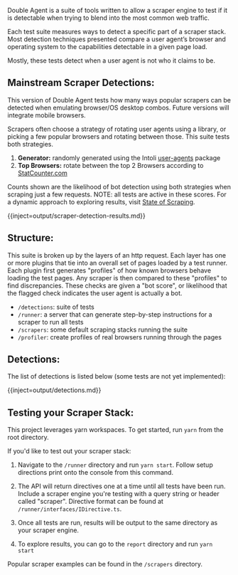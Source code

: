 Double Agent is a suite of tools written to allow a scraper engine to test if it is detectable when trying to blend into the most common web traffic.

Each test suite measures ways to detect a specific part of a scraper stack. Most detection techniques presented compare a user agent’s browser and operating system to the capabilities detectable in a given page load.

Mostly, these tests detect when a user agent is not who it claims to be.

## Mainstream Scraper Detections:

This version of Double Agent tests how many ways popular scrapers can be detected when emulating  browser/OS desktop combos. Future versions will integrate mobile browsers.

Scrapers often choose a strategy of rotating user agents using a library, or picking a few popular browsers and rotating between those. This suite tests both strategies.

1. **Generator:** randomly generated using the Intoli [user-agents](https://github.com/intoli/user-agents) package
2. **Top Browsers:** rotate between the top 2 Browsers according to [StatCounter.com](https://gs.statcounter.com/)

Counts shown are the likelihood of bot detection using both strategies when scraping just a few requests. NOTE: all tests are active in these scores. For a dynamic approach to exploring results, visit [State of Scraping](https://stateofscraping.org).

{{inject=output/scraper-detection-results.md}}

## Structure:

This suite is broken up by the layers of an http request. Each layer has one or more plugins that tie into an overall set of pages loaded by a test runner. Each plugin first generates "profiles" of how known browsers behave loading the test pages. Any scraper is then compared to these "profiles" to find discrepancies. These checks are given a "bot score", or likelihood that the flagged check indicates the user agent is actually a bot.

- `/detections`: suite of tests
- `/runner`: a server that can generate step-by-step instructions for a scraper to run all tests
- `/scrapers`: some default scraping stacks running the suite
- `/profiler`: create profiles of real browsers running through the pages 

## Detections:

The list of detections is listed below (some tests are not yet implemented):

{{inject=output/detections.md}}

## Testing your Scraper Stack:

This project leverages yarn workspaces. To get started, run `yarn` from the root directory.

If you'd like to test out your scraper stack:

1. Navigate to the `/runner` directory and run `yarn start`. Follow setup directions print onto the console from this command. 

2. The API will return directives one at a time until all tests have been run. Include a scraper engine you're testing with
   a query string or header called "scraper". Directive format can be found at `/runner/interfaces/IDirective.ts`.

3. Once all tests are run, results will be output to the same directory as your scraper engine.

4. To explore results, you can go to the `report` directory and run `yarn start`


Popular scraper examples can be found in the `/scrapers` directory.
